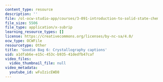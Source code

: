 ```yaml
---
content_type: resource
description: ''
file: /ol-ocw-studio-app/courses/3-091-introduction-to-solid-state-chemistry-fall-2018/wFuIzicEWD8_captions.webvtt
file_size: 5506
file_type: application/x-subrip
learning_resource_types: []
license: https://creativecommons.org/licenses/by-nc-sa/4.0/
ocw_type: OCWFile
resourcetype: Other
title: 'Goodie Bag 6: Crystallography captions'
uid: a1dfab6e-e15c-453c-b935-41dedfb47caf
video_files:
  video_thumbnail_file: null
video_metadata:
  youtube_id: wFuIzicEWD8
---
```

